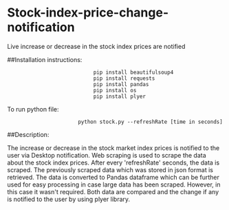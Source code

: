 # Stock-index-price-change-notification
Live increase or decrease in the stock index prices are notified

##Installation instructions:

                                pip install beautifulsoup4
                                pip install requests
                                pip install pandas
                                pip install os
                                pip install plyer

To run python file:

                           python stock.py --refreshRate [time in seconds]   

##Description:

The increase or decrease in the stock market index prices is notified to the user via Desktop notification.
Web scraping is used to scrape the data about the stock index prices. After every 'refreshRate' seconds, the data is scraped. The previously scraped data which was stored in json format is retrieved. The data is converted to Pandas dataframe which can be further used for easy processing in case large data has been scraped. However, in this case it wasn't required.
Both data are compared and the change if any is notified to the user by using plyer library.
